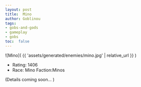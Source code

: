 ```yaml
---
layout: post
title:  Mino
author: Goblinou
tags:
- gobs-and-gods
- gameplay
- gobs
toc:  false
---
```


![Mino]( {{ 'assets/generated/enemies/mino.jpg' | relative_url }} )
- Rating: 1406
- Race: Mino  Faction:Minos

(Details coming soon... )